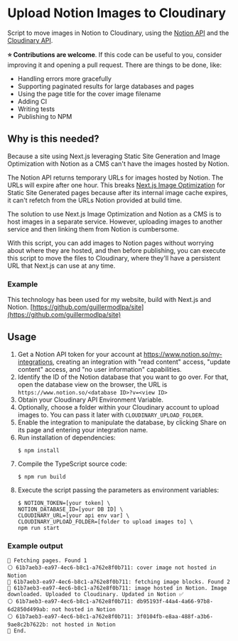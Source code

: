 # Upload Notion Images to Cloudinary

Script to move images in Notion to Cloudinary, using the [Notion API](https://developers.notion.com/) and the [Cloudinary API](https://cloudinary.com/documentation/node_image_and_video_upload).

**⭐️ Contributions are welcome**. If this code can be useful to you, consider improving it and opening a pull request. There are things to be done, like:
* Handling errors more gracefully
* Supporting paginated results for large databases and pages
* Using the page title for the cover image filename
* Adding CI
* Writing tests
* Publishing to NPM

## Why is this needed?

Because a site using Next.js leveraging Static Site Generation and Image Optimization with Notion as a CMS can't have the images hosted by Notion.

The Notion API returns temporary URLs for images hosted by Notion. The URLs will expire after one hour. This breaks [Next.js Image Optimization](https://nextjs.org/docs/basic-features/image-optimization) for Static Site Generated pages because after its internal image cache expires, it can't refetch from the URLs Notion provided at build time.

The solution to use Next.js Image Optimization and Notion as a CMS is to host images in a separate service. However, uploading images to another service and then linking them from Notion is cumbersome.

With this script, you can add images to Notion pages without worrying about where they are hosted, and then before publishing, you can execute this script to move the files to Cloudinary, where they'll have a persistent URL that Next.js can use at any time.

### Example

This technology has been used for my website, build with Next.js and Notion. [https://github.com/guillermodlpa/site](https://github.com/guillermodlpa/site)

## Usage

1. Get a Notion API token for your account at https://www.notion.so/my-integrations, creating an integration with "read content" access, "update content" access, and "no user information" capabilities.
1. Identify the ID of the Notion database that you want to go over. For that, open the database view on the browser, the URL is `https://www.notion.so/<database ID>?v=<view ID>`
1. Obtain your Cloudinary API Environment Variable.
1. Optionally, choose a folder within your Cloudinary account to upload images to. You can pass it later with `CLOUDINARY_UPLOAD_FOLDER`.
1. Enable the integration to manipulate the database, by clicking Share on its page and entering your integration name.
1. Run installation of dependencies:
    ```console
    $ npm install
    ```
1. Compile the TypeScript source code:
    ```console
    $ npm run build
    ```
1. Execute the script passing the parameters as environment variables:
    ```console
    $ NOTION_TOKEN=[your token] \
    NOTION_DATABASE_ID=[your DB ID] \
    CLOUDINARY_URL=[your api env var] \
    CLOUDINARY_UPLOAD_FOLDER=[folder to upload images to] \
    npm run start
    ```

### Example output

```
🔵 Fetching pages. Found 1
⚪️ 61b7aeb3-ea97-4ec6-b8c1-a762e8f0b711: cover image not hosted in Notion
🔵 61b7aeb3-ea97-4ec6-b8c1-a762e8f0b711: fetching image blocks. Found 2
🔵 61b7aeb3-ea97-4ec6-b8c1-a762e8f0b711: image hosted in Notion. Image downloaded. Uploaded to Cloudinary. Updated in Notion ✅
⚪️ 61b7aeb3-ea97-4ec6-b8c1-a762e8f0b711: db95193f-44a4-4a66-97b8-6d2850d499ab: not hosted in Notion
⚪️ 61b7aeb3-ea97-4ec6-b8c1-a762e8f0b711: 3f0104fb-e8aa-488f-a3b6-9ae8c2b7622b: not hosted in Notion
🔵 End.
```
